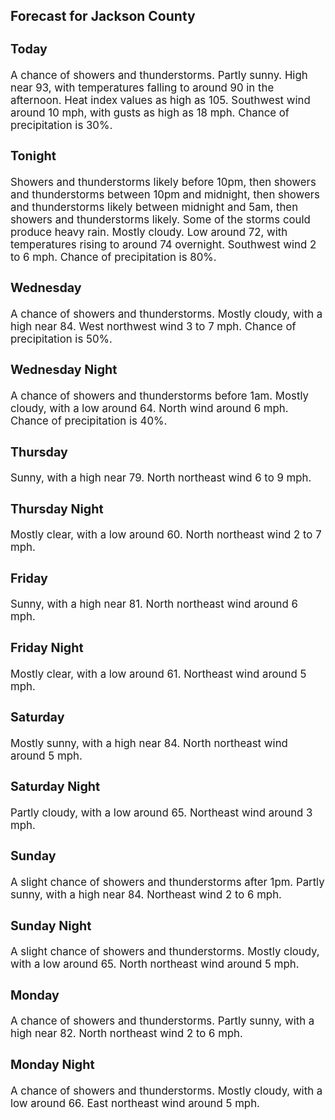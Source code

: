 <div>
   <h2>Forecast for Jackson County</h2>
   <p>
      <div style="font-size:120%">
         <h3>Today</h3>A chance of showers and thunderstorms. Partly sunny. High near 93, with temperatures falling to around 90 in the afternoon.
         Heat index values as high as 105. Southwest wind around 10 mph, with gusts as high as 18 mph. Chance of precipitation is 30%.<br></div>
   </p>
   <p>
      <div style="font-size:120%">
         <h3>Tonight</h3>Showers and thunderstorms likely before 10pm, then showers and thunderstorms between 10pm and midnight, then showers and thunderstorms
         likely between midnight and 5am, then showers and thunderstorms likely. Some of the storms could produce heavy rain. Mostly
         cloudy. Low around 72, with temperatures rising to around 74 overnight. Southwest wind 2 to 6 mph. Chance of precipitation
         is 80%.<br></div>
   </p>
   <p>
      <div style="font-size:120%">
         <h3>Wednesday</h3>A chance of showers and thunderstorms. Mostly cloudy, with a high near 84. West northwest wind 3 to 7 mph. Chance of precipitation
         is 50%.<br></div>
   </p>
   <p>
      <div style="font-size:120%">
         <h3>Wednesday Night</h3>A chance of showers and thunderstorms before 1am. Mostly cloudy, with a low around 64. North wind around 6 mph. Chance of
         precipitation is 40%.<br></div>
   </p>
   <p>
      <div style="font-size:120%">
         <h3>Thursday</h3>Sunny, with a high near 79. North northeast wind 6 to 9 mph.<br></div>
   </p>
   <p>
      <div style="font-size:120%">
         <h3>Thursday Night</h3>Mostly clear, with a low around 60. North northeast wind 2 to 7 mph.<br></div>
   </p>
   <p>
      <div style="font-size:120%">
         <h3>Friday</h3>Sunny, with a high near 81. North northeast wind around 6 mph.<br></div>
   </p>
   <p>
      <div style="font-size:120%">
         <h3>Friday Night</h3>Mostly clear, with a low around 61. Northeast wind around 5 mph.<br></div>
   </p>
   <p>
      <div style="font-size:120%">
         <h3>Saturday</h3>Mostly sunny, with a high near 84. North northeast wind around 5 mph.<br></div>
   </p>
   <p>
      <div style="font-size:120%">
         <h3>Saturday Night</h3>Partly cloudy, with a low around 65. Northeast wind around 3 mph.<br></div>
   </p>
   <p>
      <div style="font-size:120%">
         <h3>Sunday</h3>A slight chance of showers and thunderstorms after 1pm. Partly sunny, with a high near 84. Northeast wind 2 to 6 mph.<br></div>
   </p>
   <p>
      <div style="font-size:120%">
         <h3>Sunday Night</h3>A slight chance of showers and thunderstorms. Mostly cloudy, with a low around 65. North northeast wind around 5 mph.<br></div>
   </p>
   <p>
      <div style="font-size:120%">
         <h3>Monday</h3>A chance of showers and thunderstorms. Partly sunny, with a high near 82. North northeast wind 2 to 6 mph.<br></div>
   </p>
   <p>
      <div style="font-size:120%">
         <h3>Monday Night</h3>A chance of showers and thunderstorms. Mostly cloudy, with a low around 66. East northeast wind around 5 mph.<br></div>
   </p>
</div>